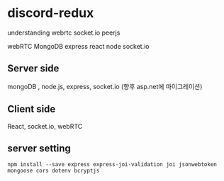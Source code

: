 # discord-redux
understanding webrtc socket.io peerjs


webRTC
MongoDB
express
react
node
socket.io

## Server side

mongoDB , node.js, express, socket.io (향후 asp.net에 마이그레이션)

## Client side

React, socket.io, webRTC

## server setting

```
npm install --save express express-joi-validation joi jsonwebtoken mongoose cors dotenv bcryptjs
```

